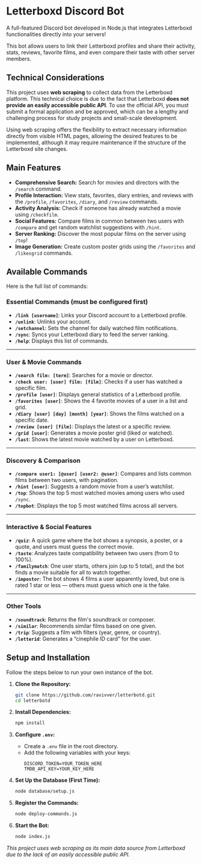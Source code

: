 # Letterboxd Discord Bot

A full-featured Discord bot developed in Node.js that integrates Letterboxd functionalities directly into your servers!

This bot allows users to link their Letterboxd profiles and share their activity, stats, reviews, favorite films, and even compare their taste with other server members.

## Technical Considerations

This project uses **web scraping** to collect data from the Letterboxd platform. This technical choice is due to the fact that Letterboxd **does not provide an easily accessible public API**. To use the official API, you must submit a formal application and be approved, which can be a lengthy and challenging process for study projects and small-scale development.

Using web scraping offers the flexibility to extract necessary information directly from visible HTML pages, allowing the desired features to be implemented, although it may require maintenance if the structure of the Letterboxd site changes.

## Main Features

- **Comprehensive Search:** Search for movies and directors with the `/search` command.
- **Profile Interaction:** View stats, favorites, diary entries, and reviews with the `/profile`, `/favorites`, `/diary`, and `/review` commands.
- **Activity Analysis:** Check if someone has already watched a movie using `/checkfilm`.
- **Social Features:** Compare films in common between two users with `/compare` and get random watchlist suggestions with `/hint`.
- **Server Ranking:** Discover the most popular films on the server using `/top`!
- **Image Generation:** Create custom poster grids using the `/favorites` and `/likesgrid` commands.


## Available Commands

Here is the full list of commands:

### Essential Commands (must be configured first)

- **`/link [username]`**:  Links your Discord account to a Letterboxd profile.
- **`/unlink`**:  Unlinks your account.
- **`/setchannel`**:  Sets the channel for daily watched film notifications.
- **`/sync`**:  Syncs your Letterboxd diary to feed the server ranking.
- **`/help`**:  Displays this list of commands.

---

### User & Movie Commands

- **`/search film: [term]`**:  Searches for a movie or director.
- **`/check user: [user] film: [film]`**:  Checks if a user has watched a specific film.
- **`/profile [user]`**:  Displays general statistics of a Letterboxd profile.
- **`/favorites [user]`**:  Shows the 4 favorite movies of a user in a list and grid.
- **`/diary [user] [day] [month] [year]`**:  Shows the films watched on a specific date.
- **`/review [user] [film]`**:  Displays the latest or a specific review.
- **`/grid [user]`**:  Generates a movie poster grid (liked or watched).
- **`/last`**:  Shows the latest movie watched by a user on Letterboxd.

---

###  Discovery & Comparison

- **`/compare user1: [@user] [user2: @user]`**:  Compares and lists common films between two users, with pagination.
- **`/hint [user]`**:  Suggests a random movie from a user’s watchlist.
- **`/top`**:  Shows the top 5 most watched movies among users who used `/sync`.
- **`/topbot`**:  Displays the top 5 most watched films across all servers.

---

###  Interactive & Social Features

- **`/quiz`**:  A quick game where the bot shows a synopsis, a poster, or a quote, and users must guess the correct movie.
- **`/taste`**:  Analyzes taste compatibility between two users (from 0 to 100%).
- **`/familymatch`**:  One user starts, others join (up to 5 total), and the bot finds a movie suitable for all to watch together.
- **`/impostor`**:  The bot shows 4 films a user apparently loved, but one is rated 1 star or less — others must guess which one is the fake.

---

###  Other Tools

- **`/soundtrack`**:  Returns the film's soundtrack or composer.
- **`/similar`**:  Recommends similar films based on one given.
- **`/trip`**:  Suggests a film with filters (year, genre, or country).
- **`/letterid`**:  Generates a “cinephile ID card” for the user.



##  Setup and Installation

Follow the steps below to run your own instance of the bot.

1. **Clone the Repository:**
    ```bash
    git clone https://github.com/ravivver/letterbotd.git
    cd letterbotd
    ```

2. **Install Dependencies:**
    ```bash
    npm install
    ```

3. **Configure `.env`:**
    - Create a `.env` file in the root directory.
    - Add the following variables with your keys:
        ```env
        DISCORD_TOKEN=YOUR_TOKEN_HERE
        TMDB_API_KEY=YOUR_KEY_HERE
        ```

4. **Set Up the Database (First Time):**
    ```bash
    node database/setup.js
    ```

5. **Register the Commands:**
    ```bash
    node deploy-commands.js
    ```

6. **Start the Bot:**
    ```bash
    node index.js
    ```

*This project uses web scraping as its main data source from Letterboxd due to the lack of an easily accessible public API.*
